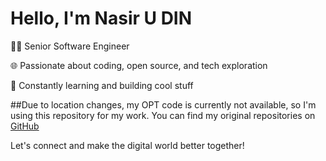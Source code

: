 # Hello, I'm Nasir U DIN

 👨‍💻 Senior Software Engineer

 🌐 Passionate about coding, open source, and tech exploration

 🚀 Constantly learning and building cool stuff



##Due to location changes, my OPT code is currently not available, so I'm using this repository for my work. You can find my original repositories on [GitHub](https://github.com/naxir)

Let's connect and make the digital world better together!
